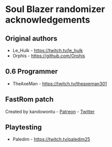 # Soul Blazer randomizer acknowledgements

## Original authors
- Le_Hulk - https://twitch.tv/le_hulk
- Orphis - https://github.com/Orphis

## 0.6 Programmer
- TheAxeMan - https://twitch.tv/theaxeman301

## FastRom patch
Created by kandowontu - [Patreon](https://www.patreon.com/Kandowontu) - [Twitter](https://twitter.com/kandowontu)

## Playtesting
- Paledim - https://twitch.tv/paledim25

